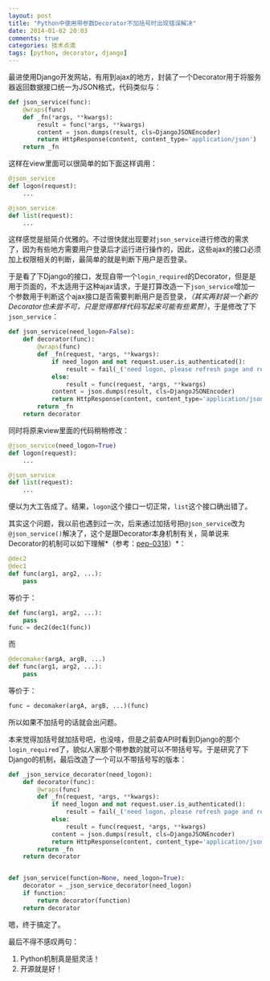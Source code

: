 ```yaml
---
layout: post
title: "Python中使用带参数Decorator不加括号时出现错误解决"
date: 2014-01-02 20:03
comments: true
categories: 技术点滴
tags: [python, decorator, django]
---
```


最进使用Django开发网站，有用到ajax的地方，封装了一个Decorator用于将服务器返回数据接口统一为JSON格式，代码类似与：
```python
def json_service(func):
    @wraps(func)
    def _fn(*args, **kwargs):
        result = func(*args, **kwargs)
        content = json.dumps(result, cls=DjangoJSONEncoder)
        return HttpResponse(content, content_type='application/json')
    return _fn
```
这样在view里面可以很简单的如下面这样调用：
```python
@json_service
def logon(request):
    ...

@json_service
def list(request):
    ...
```
这样感觉是挺简介优雅的。不过很快就出现要对`json_service`进行修改的需求了，因为有些地方需要用户登录后才运行进行操作的，因此，这些ajax的接口必须加上权限相关的判断，最简单的就是判断下用户是否登录。
<!-- more -->
于是看了下Django的接口，发现自带一个`login_required`的Decorator，但是是用于页面的，不太适用于这种ajax请求，于是打算改造一下`json_service`增加一个参数用于判断这个ajax接口是否需要判断用户是否登录，*（其实再封装一个新的Decorator也未尝不可，只是觉得那样代码写起来可能有些累赘）*，于是修改了下`json_service`：
```python
def json_service(need_logon=False):
    def decorator(func):
        @wraps(func)
        def _fn(request, *args, **kwargs):
            if need_logon and not request.user.is_authenticated():
                result = fail(_('need logon, please refresh page and retry.'))
            else:
                result = func(request, *args, **kwargs)
            content = json.dumps(result, cls=DjangoJSONEncoder)
            return HttpResponse(content, content_type='application/json')
        return _fn
    return decorator
```
同时将原来view里面的代码稍稍修改：
```python
@json_service(need_logon=True)
def logon(request):
    ...

@json_service
def list(request):
    ...
```
便以为大工告成了。结果，`logon`这个接口一切正常，`list`这个接口确出错了。

其实这个问题，我以前也遇到过一次，后来通过加括号把`@json_service`改为`@json_service()`解决了，这个是跟Decorator本身机制有关，简单说来Decorator的机制可以如下理解*（参考：[pep-0318](http://www.python.org/dev/peps/pep-0318/)）*：
```python
@dec2
@dec1
def func(arg1, arg2, ...):
    pass
```
等价于：
```python
def func(arg1, arg2, ...):
    pass
func = dec2(dec1(func))
```
而
```python
@decomaker(argA, argB, ...)
def func(arg1, arg2, ...):
    pass
```
等价于：
```python
func = decomaker(argA, argB, ...)(func)
```
所以如果不加括号的话就会出问题。

本来觉得加括号就加括号吧，也没啥，但是之前查API时看到Django的那个`login_required`了，貌似人家那个带参数的就可以不带括号写。于是研究了下Django的机制，最后改造了一个可以不带括号写的版本：
```python
def _json_service_decorator(need_logon):
    def decorator(func):
        @wraps(func)
        def _fn(request, *args, **kwargs):
            if need_logon and not request.user.is_authenticated():
                result = fail(_('need logon, please refresh page and retry.'))
            else:
                result = func(request, *args, **kwargs)
            content = json.dumps(result, cls=DjangoJSONEncoder)
            return HttpResponse(content, content_type='application/json')
        return _fn
    return decorator


def json_service(function=None, need_logon=True):
    decorator = _json_service_decorator(need_logon)
    if function:
        return decorator(function)
    return decorator
```
嗯，终于搞定了。

最后不得不感叹两句：
1. Python机制真是挺灵活！
2. 开源就是好！
